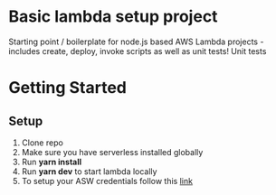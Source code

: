 # Basic lambda setup project

Starting point / boilerplate for node.js based AWS Lambda projects - includes create, deploy, invoke scripts as well as unit tests! Unit tests

# Getting Started

## Setup

1. Clone repo
2. Make sure you have serverless installed globally
3. Run **yarn install**
4. Run **yarn dev** to start lambda locally
5. To setup your ASW credentials follow this [link](https://stackify.com/aws-lambda-with-node-js-a-complete-getting-started-guide/)
